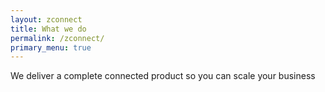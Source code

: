 ```yaml
---
layout: zconnect
title: What we do
permalink: /zconnect/
primary_menu: true
---
```


We deliver a complete connected product so you can scale your business
